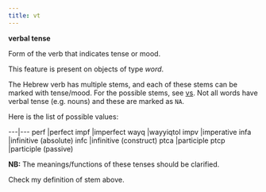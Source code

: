 ```yaml
---
title: vt
---
```


**verbal tense**


Form of the verb that indicates tense or mood.

This feature is present on objects of type *word*.

The Hebrew verb has multiple stems, and each of these stems can be marked with tense/mood.
For the possible stems, see [vs](vs).
Not all words have verbal tense (e.g. nouns) and these are marked as `NA`.

Here is the list of possible values:

---|---
perf |perfect
impf |imperfect
wayq |wayyiqtol
impv |imperative
infa |infinitive (absolute)
infc |infinitive (construct)
ptca |participle
ptcp |participle (passive)

**NB:**
The meanings/functions of these tenses should be clarified.

Check my definition of stem above.
